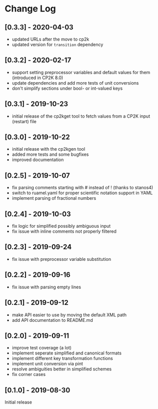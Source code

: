 # Change Log

## [0.3.3] - 2020-04-03

* updated URLs after the move to cp2k
* updated version for `transition` dependency

## [0.3.2] - 2020-02-17

* support setting preprocessor variables and default values for them (introduced in CP2K 8.0)
* update dependencies and add more tests of unit conversions
* don't simplify sections under bool- or int-valued keys

## [0.3.1] - 2019-10-23

* initial release of the cp2kget tool to fetch values from a CP2K input (restart) file

## [0.3.0] - 2019-10-22

* initial release with the cp2kgen tool
* added more tests and some bugfixes
* improved documentation

## [0.2.5] - 2019-10-07

* fix parsing comments starting with # instead of ! (thanks to stanos4)
* switch to ruamel.yaml for proper scientific notation support in YAML
* implement parsing of fractional numbers

## [0.2.4] - 2019-10-03

* fix logic for simplified possibly ambiguous input
* fix issue with inline comments not properly filtered

## [0.2.3] - 2019-09-24

* fix issue with preprocessor variable substitution

## [0.2.2] - 2019-09-16

* fix issue with parsing empty lines

## [0.2.1] - 2019-09-12

* make API easier to use by moving the default XML path
* add API documentation to README.md

## [0.2.0] - 2019-09-11

* improve test coverage (a lot)
* implement seperate simplified and canonical formats
* implement different key transformation functions
* implement unit conversion via pint
* resolve ambiguities better in simplified schemes
* fix corner cases

## [0.1.0] - 2019-08-30

Initial release

